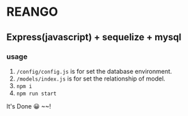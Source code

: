 # REANGO

## Express(javascript) + sequelize + mysql

### usage

1. `/config/config.js` is for set the database environment.
2. `/models/index.js` is for set the relationship of model.
3. `npm i`
4. `npm run start`

It's Done 😀 ~~!

